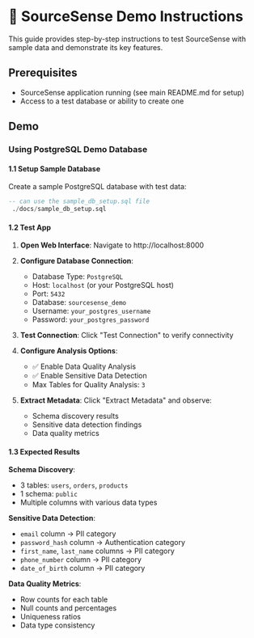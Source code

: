 # 🎯 SourceSense Demo Instructions

This guide provides step-by-step instructions to test SourceSense with sample data and demonstrate its key features.

## Prerequisites

- SourceSense application running (see main README.md for setup)
- Access to a test database or ability to create one

## Demo

### Using PostgreSQL Demo Database

#### 1.1 Setup Sample Database

Create a sample PostgreSQL database with test data:

```sql
-- can use the sample_db_setup.sql file
 ./docs/sample_db_setup.sql
```

#### 1.2 Test App

1. **Open Web Interface**: Navigate to http://localhost:8000

2. **Configure Database Connection**:

   - Database Type: `PostgreSQL`
   - Host: `localhost` (or your PostgreSQL host)
   - Port: `5432`
   - Database: `sourcesense_demo`
   - Username: `your_postgres_username`
   - Password: `your_postgres_password`

3. **Test Connection**: Click "Test Connection" to verify connectivity

4. **Configure Analysis Options**:

   - ✅ Enable Data Quality Analysis
   - ✅ Enable Sensitive Data Detection
   - Max Tables for Quality Analysis: `3`

5. **Extract Metadata**: Click "Extract Metadata" and observe:
   - Schema discovery results
   - Sensitive data detection findings
   - Data quality metrics

#### 1.3 Expected Results

**Schema Discovery**:

- 3 tables: `users`, `orders`, `products`
- 1 schema: `public`
- Multiple columns with various data types

**Sensitive Data Detection**:

- `email` column → PII category
- `password_hash` column → Authentication category
- `first_name`, `last_name` columns → PII category
- `phone_number` column → PII category
- `date_of_birth` column → PII category

**Data Quality Metrics**:

- Row counts for each table
- Null counts and percentages
- Uniqueness ratios
- Data type consistency